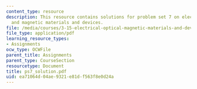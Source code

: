 ```yaml
---
content_type: resource
description: This resource contains solutions for problem set 7 on electrical, optical
  and magnetic materials and devices.
file: /media/courses/3-15-electrical-optical-magnetic-materials-and-devices-fall-2006/ea71064d04ae9321e81df563f8e0d24a_ps7_solution.pdf
file_type: application/pdf
learning_resource_types:
- Assignments
ocw_type: OCWFile
parent_title: Assignments
parent_type: CourseSection
resourcetype: Document
title: ps7_solution.pdf
uid: ea71064d-04ae-9321-e81d-f563f8e0d24a
---
```


